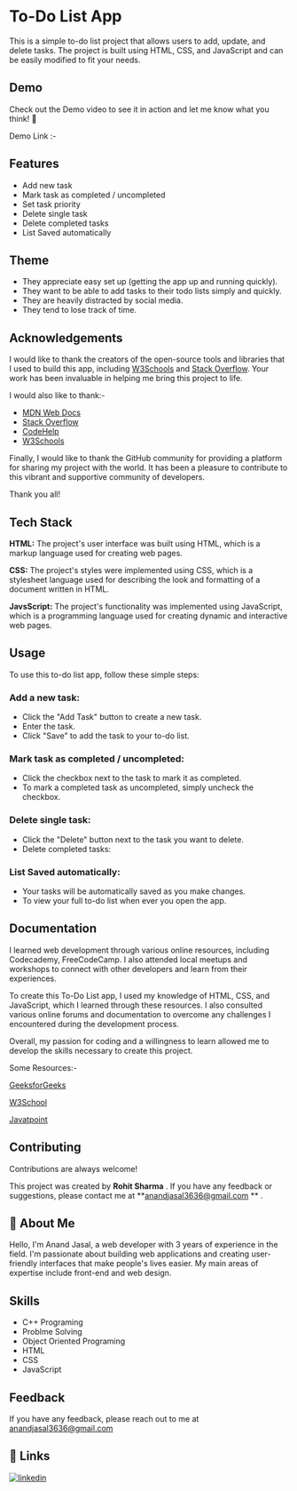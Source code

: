 
# To-Do List App
This is a simple to-do list project that allows users to add, update, and delete tasks. The project is built using HTML, CSS, and JavaScript and can be easily modified to fit your needs.


## Demo

Check out the Demo video to see it in action and let me know what you think! 🤔

Demo Link :- 

## Features

- Add new task
- Mark task as completed / uncompleted
- Set task priority
- Delete single task
- Delete completed tasks
- List Saved automatically 
## Theme

- They appreciate easy set up (getting the app up and running quickly).
- They want to be able to add tasks to their todo lists simply and quickly.
- They are heavily distracted by social media.
- They tend to lose track of time.
## Acknowledgements

I would like to thank the creators of the open-source tools and libraries that I used to build this app, including [W3Schools](https://www.w3schools.com/whatis/) and [Stack Overflow](https://stackoverflow.com/documentation). Your work has been invaluable in helping me bring this project to life.

I would also like to thank:- 
 - [MDN Web Docs](https://developer.mozilla.org/en-US/)
 - [Stack Overflow](https://stackoverflow.com/documentation)
- [CodeHelp](https://www.thecodehelp.in/)
- [W3Schools](https://www.w3schools.com/whatis/)

Finally, I would like to thank the GitHub community for providing a platform for sharing my project with the world. It has been a pleasure to contribute to this vibrant and supportive community of developers.

Thank you all!
## Tech Stack

**HTML:** The project's user interface was built using HTML, which is a markup language used for creating web pages.

**CSS:**  The project's styles were implemented using CSS, which is a stylesheet language used for describing the look and formatting of a document written in HTML.

**JavsScript:** The project's functionality was implemented using JavaScript, which is a programming language used for creating dynamic and interactive web pages.


## Usage

To use this to-do list app, follow these simple steps:

### Add a new task:

- Click the "Add Task" button to create a new task.
- Enter the task.
- Click "Save" to add the task to your to-do list.

### Mark task as completed / uncompleted:

- Click the checkbox next to the task to mark it as completed.
- To mark a completed task as uncompleted, simply uncheck the checkbox.

### Delete single task:

- Click the "Delete" button next to the task you want to delete.
- Delete completed tasks:

### List Saved automatically:
- Your tasks will be automatically saved as you make changes.
- To view your full to-do list when ever you open the app.
## Documentation

I learned web development through various online resources, including Codecademy, FreeCodeCamp. I also attended local meetups and workshops to connect with other developers and learn from their experiences.

To create this To-Do List app, I used my knowledge of HTML, CSS, and JavaScript, which I learned through these resources. I also consulted various online forums and documentation to overcome any challenges I encountered during the development process.

Overall, my passion for coding and a willingness to learn allowed me to develop the skills necessary to create this project.

Some Resources:- 

[GeeksforGeeks](https://www.geeksforgeeks.org/generating-strong-password-using-python/)

[W3School](https://www.w3schools.com/whatis/)

[Javatpoint](https://www.javatpoint.com/what-is-a-webpage)

## Contributing

Contributions are always welcome!

This project was created by **Rohit Sharma** . If you have any feedback or suggestions, please contact me at **anandjasal3636@gmail.com
** .


## 🚀 About Me
Hello, I'm Anand Jasal, a web developer with 3 years of experience in the field. I'm passionate about building web applications and creating user-friendly interfaces that make people's lives easier. My main areas of expertise include front-end and web design.

## Skills
- C++ Programing
- Problme Solving
- Object Oriented Programing
- HTML
- CSS
- JavaScript
## Feedback

If you have any feedback, please reach out to me at anandjasal3636@gmail.com


## 🔗 Links
[![linkedin](https://img.shields.io/badge/linkedin-0A66C2?style=for-the-badge&logo=linkedin&logoColor=white)](https://www.linkedin.com/in/anand-jasal-aa6836208/)


